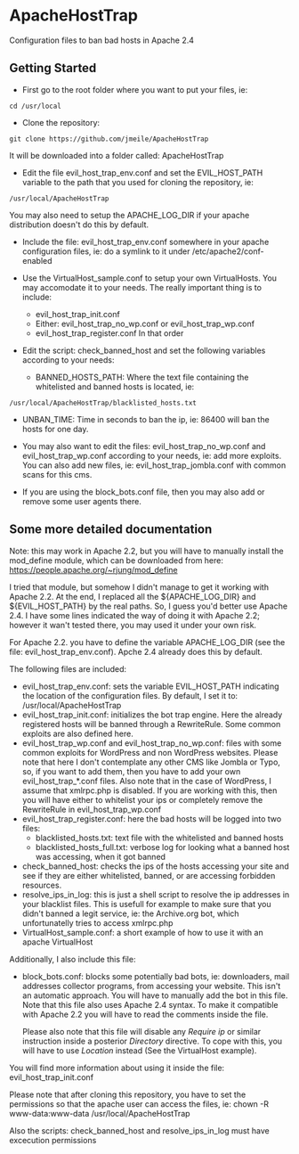 # ApacheHostTrap
Configuration files to ban bad hosts in Apache 2.4

## Getting Started
* First go to the root folder where you want to put your files, ie:
```
cd /usr/local
```

* Clone the repository:
```
git clone https://github.com/jmeile/ApacheHostTrap
```
  It will be downloaded into a folder called: ApacheHostTrap

* Edit the file evil_host_trap_env.conf and set the EVIL_HOST_PATH variable to
  the path that you used for cloning the repository, ie:
```
/usr/local/ApacheHostTrap
```
  You may also need to setup the APACHE_LOG_DIR if your apache distribution
  doesn't do this by default.

* Include the file: evil_host_trap_env.conf somewhere in your apache
  configuration files, ie: do a symlink to it under /etc/apache2/conf-enabled

* Use the VirtualHost_sample.conf to setup your own VirtualHosts. You may
  accomodate it to your needs. The really important thing is to include:
  * evil_host_trap_init.conf
  * Either: evil_host_trap_no_wp.conf or evil_host_trap_wp.conf
  * evil_host_trap_register.conf
  In that order

* Edit the script: check_banned_host and set the following variables according
  to your needs:
  * BANNED_HOSTS_PATH: Where the text file containing the whitelisted and banned
    hosts is located, ie:
```
/usr/local/ApacheHostTrap/blacklisted_hosts.txt
```
  * UNBAN_TIME: Time in seconds to ban the ip, ie: 86400 will ban the hosts for
    one day.

* You may also want to edit the files: evil_host_trap_no_wp.conf and
  evil_host_trap_wp.conf according to your needs, ie: add more exploits. You can
  also add new files, ie: evil_host_trap_jombla.conf with common scans for this
  cms.

* If you are using the block_bots.conf file, then you may also add or remove
  some user agents there.

## Some more detailed documentation
Note: this may work in Apache 2.2, but you will have to manually install the
mod_define module, which can be downloaded from here:
https://people.apache.org/~rjung/mod_define

I tried that module, but somehow I didn't manage to get it working with Apache
2.2. At the end, I replaced all the ${APACHE_LOG_DIR} and ${EVIL_HOST_PATH}
by the real paths. So, I guess you'd better use Apache 2.4. I have some lines
indicated the way of doing it with Apache 2.2; however it wan't tested there,
you may used it under your own risk.

For Apache 2.2. you have to define the variable APACHE_LOG_DIR (see the file:
evil_host_trap_env.conf). Apche 2.4 already does this by default.

The following files are included:
* evil_host_trap_env.conf: sets the variable EVIL_HOST_PATH indicating the
  location of the configuration files. By default, I set it to:
  /usr/local/ApacheHostTrap
* evil_host_trap_init.conf: initializes the bot trap engine. Here the already
  registered hosts will be banned through a RewriteRule. Some common exploits are
  also defined here.
* evil_host_trap_wp.conf and evil_host_trap_no_wp.conf: files with some common
  exploits for WordPress and non WordPress websites. Please note that here I
  don't contemplate any other CMS like Jombla or Typo, so, if you want to add
  them, then you have to add your own evil_host_trap_\*.conf files. Also note
  that in the case of WordPress, I assume that xmlrpc.php is disabled. If you
  are working with this, then you will have either to whitelist your ips or
  completely remove the RewriteRule in evil_host_trap_wp.conf
* evil_host_trap_register.conf: here the bad hosts will be logged into two
  files:
  * blacklisted_hosts.txt: text file with the whitelisted and banned hosts 
  * blacklisted_hosts_full.txt: verbose log for looking what a banned host was
    accessing, when it got banned
* check_banned_host: checks the ips of the hosts accessing your site and see if
  they are either whitelisted, banned, or are accessing forbidden resources.
* resolve_ips_in_log: this is just a shell script to resolve the ip addresses in
  your blacklist files. This is usefull for example to make sure that you didn't 
  banned a legit service, ie: the Archive.org bot, which unfortunatelly tries to
  access xmlrpc.php
* VirtualHost_sample.conf: a short example of how to use it with an apache
  VirtualHost
  
Additionally, I also include this file:
* block_bots.conf: blocks some potentially bad bots, ie: downloaders, mail
  addresses collector programs, from accessing your website. This isn't an
  automatic approach. You will have to manually add the bot in this file. Note
  that this file also uses Apache 2.4 syntax. To make it compatible with Apache
  2.2 you will have to read the comments inside the file.

  Please also note that this file will disable any *Require ip* or similar
  instruction inside a posterior *Directory* directive. To cope with this, you
  will have to use *Location* instead (See the VirtualHost example).

You will find more information about using it inside the file:
evil_host_trap_init.conf

Please note that after cloning this repository, you have to set the permissions
so that the apache user can access the files, ie:
chown -R www-data:www-data /usr/local/ApacheHostTrap

Also the scripts: check_banned_host and resolve_ips_in_log must have excecution
permissions
